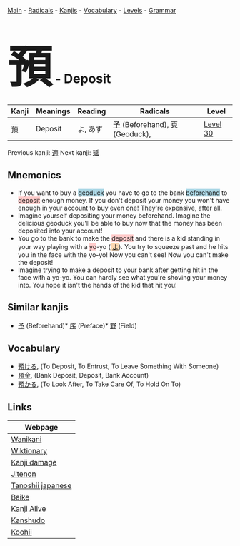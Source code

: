 <style> bigfont {font-size: 100px}</style>
[Main](../index.md) -
[Radicals](../radicals.md) -
[Kanjis](../kanjis.md) -
[Vocabulary](../vocabulary.md) -
[Levels](../levels.md) -
[Grammar](../grammar.md)
# <bigfont> 預</bigfont> - Deposit 

| Kanji | Meanings | Reading | Radicals | Level |
| --- | --- | --- | --- | --- |
| 預 | Deposit | よ, あず | [予](../radicals/予.md) (Beforehand), [頁](../radicals/頁.md) (Geoduck),  | [Level 30](../levels/wk_level30.md) |

Previous kanji: [適](適.md) Next kanji: [延](延.md) 

## Mnemonics
 * If you want to buy a <span style="background-color:#ADD8E6"> geoduck</span> you have to go to the bank <span style="background-color:#ADD8E6"> beforehand</span> to <span style="background-color:#ffcccb"> deposit</span> enough money. If you don't deposit your money you won't have enough in your account to buy even one! They're expensive, after all.
* Imagine yourself depositing your money beforehand. Imagine the delicious geoduck you'll be able to buy now that the money has been deposited into your account!
* You go to the bank to make the <span style="background-color:#ffcccb"> deposit</span> and there is a kid standing in your way playing with a <span style="background-color:#ffcccb"> yo</span>-yo (<span style="background-color:#fed8b1"> [よ](https://jisho.org/search/よ)</span>). You try to squeeze past and he hits you in the face with the yo-yo! Now you can't see! Now you can't make the deposit!
* Imagine trying to make a deposit to your bank after getting hit in the face with a yo-yo. You can hardly see what you're shoving your money into. You hope it isn't the hands of the kid that hit you!


## Similar kanjis
 * [予](予.md) (Beforehand)* [序](序.md) (Preface)* [野](野.md) (Field)


## Vocabulary
 * [預ける](../vocabulary/預.md), (To Deposit, To Entrust, To Leave Something With Someone)
* [預金](../vocabulary/預.md), (Bank Deposit, Deposit, Bank Account)
* [預かる](../vocabulary/預.md), (To Look After, To Take Care Of, To Hold On To)



## Links 

| Webpage |
| --- |
| [Wanikani          ](https://www.wanikani.com/kanji/預) |
| [Wiktionary        ](https://en.wiktionary.org/wiki/預) |
| [Kanji damage      ](http://www.kanjidamage.com/kanji/search?utf8=✓&q=預) |
| [Jitenon           ](https://jitenon.com/kanji/預) |
| [Tanoshii japanese ](https://www.tanoshiijapanese.com/dictionary/kanji.cfm?k=預) |
| [Baike             ](https://baike.baidu.com/item/預) |
| [Kanji Alive       ](https://app.kanjialive.com/預) |
| [Kanshudo          ](https://www.kanshudo.com/searchmn?q=預) |
| [Koohii            ](https://kanji.koohii.com/study/kanji/預) |
